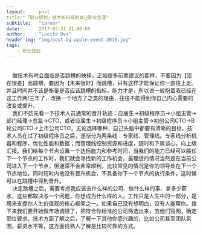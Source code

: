 ```yaml
---
layout:     post
title:"「职业规划」技术如何规划自己职业生涯"
subtitle:   "career"
date:       2017-03-31 21:00:00
author:     "Lucifa Dva"
header-img: "img/post-bg-apple-event-2015.jpg"
tags:
    - 职业规划
---
```



<div>
    <br>&nbsp;&nbsp;&nbsp;&nbsp;做技术有时会面临是否跳槽的抉择，正如很多前辈建议的那样，不要因为【现在很差】而跳槽，要因为【未来很好】而跳槽，只有这样才能保证你一直往上走。并且时间并不该是衡量是否应该跳槽的指标，能力才是，所以说一般抱着我已经在这工作两/三年了，改换一个地方了之类的理由，往往不能得到你自己内心需要的改变或提升。
    <br>&nbsp;&nbsp;&nbsp;&nbsp;我们不妨先看一下技术人员通常的晋升轨迹：应届生->初级程序员->小组主管->部门经理->总监->CTO，或者应届生->初级程序员->小组主管->初创公司CTO->B轮公司CTO->上市公司CTO，无论选择哪种，自己头脑中都要有清晰的目标。技术人员在过了初级程序员之后，逐渐分为两条线：专家线、管理线。专家线分析机器和程序，优化性能和数据；而管理线控制资源和进度，随时和下属谈心，向上级汇报。我们给每个节点设置一个达标能力和参考时间，当我们的能力已经可以胜任下一个节点的工作时，我们就会寻找新的工作机会，最理想的情况当然是在当前公司进入下一个节点，但通常不会非常顺利，比较常见的情况是你的领导处在下一个节点地位，同时短时内他没有晋升机会，不具备你下一个节点的执行条件，这时候可以在跳槽中得到晋升。
    <br>&nbsp;&nbsp;&nbsp;&nbsp;决定跳槽之后，需要考虑我应该去什么样的公司、做什么样的事、拿多少薪水，这些都取决与一个问题，你想成为什么样的人，工作只是人生中的一部分，是用来支撑你人生价值观的核心框架之一。如果自己没有想明白，没有人能帮你。接下来我们要开始做市场调研了，把符合你标准的公司筛选出来，去他们官网，确定职位要求。技术方面了解之后，了解一下其他你感兴趣的，比如公司甚至团队氛围，薪资水平等，这方面找熟人了解是比较可靠的方式。
    <br>
    <br> 
    <br> 
    <p>
    <b></b>
    </p>
</div>


